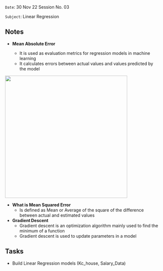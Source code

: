`Date`: 30 Nov 22 Session No. 03

`Subject`: Linear Regression

## Notes
- **Mean Absolute Error**

  - It is used as evaluation metrics for regression models in machine learning
  - It calculates errors between actual values and values predicted by the model
 
 <img src="https://files.gitbook.com/v0/b/gitbook-legacy-files/o/assets%2F-LagOeJ2nL90MQERwhxy%2F-LeRWV75IJvPXtiaJVGM%2F-LeRWnHStwSMFQ7AkTi7%2Fimage.png?alt=media&token=32ed4bf7-378b-4aff-a98d-676a50785d19" width="400">
 
- **What is Mean Squared Error**
  - Is defined as Mean or Average of the square of the difference between actual and estimated values
- **Gradient Descent**
  - Gradient descent is an optimization algorithm mainly used to find the minimum of a function
  - Gradient descent is used to update parameters in a model
 
## Tasks
- Build Linear Regression models (Kc_house, Salary_Data)